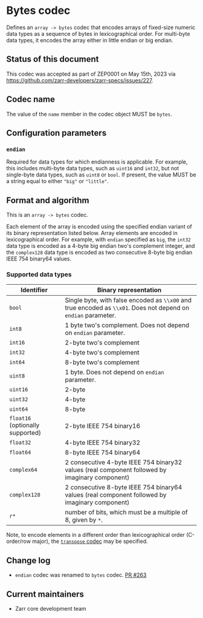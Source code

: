 # Bytes codec

Defines an `array -> bytes` codec that encodes arrays of fixed-size numeric
data types as a sequence of bytes in lexicographical order. For multi-byte data
types, it encodes the array either in little endian or big endian.


## Status of this document

This codec was accepted as part of ZEP0001 on May 15th, 2023 via https://github.com/zarr-developers/zarr-specs/issues/227.


## Codec name

The value of the `name` member in the codec object MUST be `bytes`.


## Configuration parameters

### `endian`

Required for data types for which endianness is applicable. For example, 
this includes multi-byte data types, such as `uint16` and `int32`, 
but not single-byte data types, such as `uint8` or `bool`. 
If present, the value MUST be a string equal to either `"big"` or 
`"little"`.


## Format and algorithm

This is an `array -> bytes` codec.

Each element of the array is encoded using the specified endian variant of its
binary representation listed below.  Array elements are encoded in
lexicographical order.  For example, with `endian` specified as `big`, the
`int32` data type is encoded as a 4-byte big endian two's complement integer,
and the `complex128` data type is encoded as two consecutive 8-byte big endian
IEEE 754 binary64 values.

### Supported data types

| Identifier | Binary representation |
| ---------- | --------------------- |
| `bool`     | Single byte, with false encoded as `\\x00` and true encoded as `\\x01`.  Does not depend on `endian` parameter. |
| `int8`     | 1 byte two's complement.  Does not depend on `endian` parameter. |
| `int16`    | 2-byte two's complement |
| `int32`    | 4-byte two's complement |
| `int64`    | 8-byte two's complement |
| `uint8`    | 1 byte.  Does not depend on `endian` parameter. |
| `uint16`   | 2-byte |
| `uint32`   | 4-byte |
| `uint64`   | 8-byte |
| `float16`  (optionally supported) | 2-byte IEEE 754 binary16 |
| `float32`  | 4-byte IEEE 754 binary32 |
| `float64`  | 8-byte IEEE 754 binary64 |
| `complex64` | 2 consecutive 4-byte IEEE 754 binary32 values (real component followed by imaginary component) |
| `complex128` | 2 consecutive 8-byte IEEE 754 binary64 values (real component followed by imaginary component) |
| `r*`       | number of bits, which must be a multiple of 8, given by `*`. |

Note, to encode elements in a different order than lexicographical order (C-order/row major), the [`transpose` codec](../transpose/README.md) may be specified.

## Change log

- `endian` codec was renamed to `bytes` codec. [PR #263](https://github.com/zarr-developers/zarr-specs/pull/263/)

## Current maintainers

* Zarr core development team
